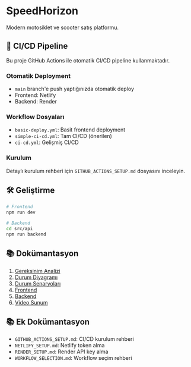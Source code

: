 # SpeedHorizon

Modern motosiklet ve scooter satış platformu.

<!-- Test commit for CI/CD pipeline -->

## 🚀 CI/CD Pipeline

Bu proje GitHub Actions ile otomatik CI/CD pipeline kullanmaktadır.

### Otomatik Deployment
- `main` branch'e push yaptığınızda otomatik deploy
- Frontend: Netlify
- Backend: Render

### Workflow Dosyaları
- `basic-deploy.yml`: Basit frontend deployment
- `simple-ci-cd.yml`: Tam CI/CD (önerilen)
- `ci-cd.yml`: Gelişmiş CI/CD

### Kurulum
Detaylı kurulum rehberi için `GITHUB_ACTIONS_SETUP.md` dosyasını inceleyin.

## 🛠️ Geliştirme

```bash
# Frontend
npm run dev

# Backend
cd src/api
npm run backend
```

## 📚 Dokümantasyon

1. [Gereksinim Analizi](Gereksinim-Analizi.md)
2. [Durum Diyagramı](Durum-Diyagramı.md)   
3. [Durum Senaryoları](Durum-Senaryoları.md)
4. [Frontend](Frontend.md)
5. [Backend](backend.md)
6. [Video Sunum](videosunum.md)

## 📚 Ek Dokümantasyon

- `GITHUB_ACTIONS_SETUP.md`: CI/CD kurulum rehberi
- `NETLIFY_SETUP.md`: Netlify token alma
- `RENDER_SETUP.md`: Render API key alma
- `WORKFLOW_SELECTION.md`: Workflow seçim rehberi

